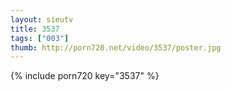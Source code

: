 ```yaml
--- 
layout: sieutv
title: 3537
tags: ["003"]
thumb: http://porn720.net/video/3537/poster.jpg
---
```

{% include porn720 key="3537" %} 
